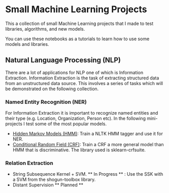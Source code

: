 # Small Machine Learning Projects
This a collection of small Machine Learning projects that I made to test libraries, algorithms, and new models.

You can use these notebooks as a tutorials to learn how to use some models and libraries.

## Natural Language Processing (NLP)
There are a lot of applications for NLP one of which is Information Extraction. Information Extraction is the task of 
extracting structured data from an unstructured data source. This involves a series of tasks which will be demonstrated 
on the following collection.

### Named Entity Recognition (NER)

For Information Extraction it is important to recognize named entities and their type (e.g. Location, Organization, Person etc). 
In the following mini-projects I test some of the most popular models.

- [Hidden Markov Models (HMM)](https://github.com/adtabora/small-ML-projects/blob/master/HMM.ipynb): Train a NLTK HMM tagger and use it for NER.
- [Conditional Random Field (CRF)](https://github.com/adtabora/small-ML-projects/blob/master/CRF%20.ipynb): Train a CRF a more general model than HMM that is discriminative.
The library used is sklearn-crfsuite.

### Relation Extraction
- String Subsequence Kernel + SVM. ** In Progress ** : Use the SSK with a SVM from the shogun-toolbox library.
- Distant Supervision ** Planned **
